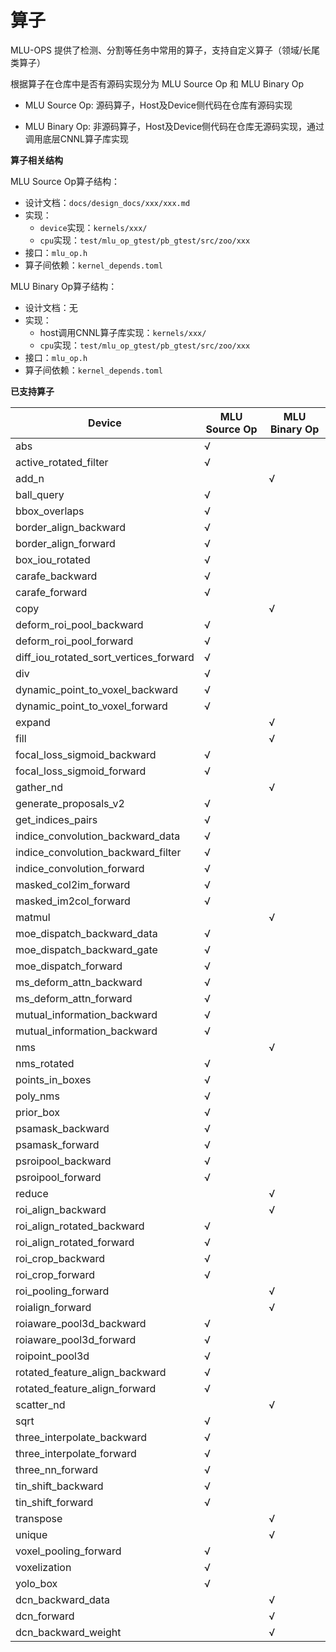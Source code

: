 # 算子

MLU-OPS 提供了检测、分割等任务中常用的算子，支持自定义算子（领域/长尾类算子）

根据算子在仓库中是否有源码实现分为 MLU Source Op 和 MLU Binary Op

- MLU Source Op: 源码算子，Host及Device侧代码在仓库有源码实现

- MLU Binary Op: 非源码算子，Host及Device侧代码在仓库无源码实现，通过调用底层CNNL算子库实现

**算子相关结构**

MLU Source Op算子结构：　
- 设计文档：`docs/design_docs/xxx/xxx.md`
- 实现：　
  - `device`实现：`kernels/xxx/`
  - `cpu`实现：`test/mlu_op_gtest/pb_gtest/src/zoo/xxx`
- 接口：`mlu_op.h`
- 算子间依赖：`kernel_depends.toml`

MLU Binary Op算子结构：　
- 设计文档：无
- 实现：
  - host调用CNNL算子库实现：`kernels/xxx/`
  - `cpu`实现：`test/mlu_op_gtest/pb_gtest/src/zoo/xxx`
- 接口：`mlu_op.h`
- 算子间依赖：`kernel_depends.toml`

**已支持算子**

| Device                                 | MLU Source Op | MLU Binary Op |
| -------------------------------------- | ------------- | ------------- |
| abs                                    | √             |               |
| active_rotated_filter                  | √             |               |
| add_n                                  |               | √             |
| ball_query                             | √             |               |
| bbox_overlaps                          | √             |               |
| border_align_backward                  | √             |               |
| border_align_forward                   | √             |               |
| box_iou_rotated                        | √             |               |
| carafe_backward                        | √             |               |
| carafe_forward                         | √             |               |
| copy                                   |               | √             |
| deform_roi_pool_backward               | √             |               |
| deform_roi_pool_forward                | √             |               |
| diff_iou_rotated_sort_vertices_forward | √             |               |
| div                                    | √             |               |
| dynamic_point_to_voxel_backward        | √             |               |
| dynamic_point_to_voxel_forward         | √             |               |
| expand                                 |               | √             |
| fill                                   |               | √             |
| focal_loss_sigmoid_backward            | √             |               |
| focal_loss_sigmoid_forward             | √             |               |
| gather_nd                              |               | √             |
| generate_proposals_v2                  | √             |               |
| get_indices_pairs                      | √             |               |
| indice_convolution_backward_data       | √             |               |
| indice_convolution_backward_filter     | √             |               |
| indice_convolution_forward             | √             |               |
| masked_col2im_forward                  | √             |               |
| masked_im2col_forward                  | √             |               |
| matmul                                 |               | √             |
| moe_dispatch_backward_data             | √             |               |
| moe_dispatch_backward_gate             | √             |               |
| moe_dispatch_forward                   | √             |               |
| ms_deform_attn_backward                | √             |               |
| ms_deform_attn_forward                 | √             |               |
| mutual_information_backward            | √             |               |
| mutual_information_backward            | √             |               |
| nms                                    |               | √             |
| nms_rotated                            | √             |               |
| points_in_boxes                        | √             |               |
| poly_nms                               | √             |               |
| prior_box                              | √             |               |
| psamask_backward                       | √             |               |
| psamask_forward                        | √             |               |
| psroipool_backward                     | √             |               |
| psroipool_forward                      | √             |               |
| reduce                                 |               | √             |
| roi_align_backward                     |               | √             |
| roi_align_rotated_backward             | √             |               |
| roi_align_rotated_forward              | √             |               |
| roi_crop_backward                      | √             |               |
| roi_crop_forward                       | √             |               |
| roi_pooling_forward                    |               | √             |
| roialign_forward                       |               | √             |
| roiaware_pool3d_backward               | √             |               |
| roiaware_pool3d_forward                | √             |               |
| roipoint_pool3d                        | √             |               |
| rotated_feature_align_backward         | √             |               |
| rotated_feature_align_forward          | √             |               |
| scatter_nd                             |               | √             |
| sqrt                                   | √             |               |
| three_interpolate_backward             | √             |               |
| three_interpolate_forward              | √             |               |
| three_nn_forward                       | √             |               |
| tin_shift_backward                     | √             |               |
| tin_shift_forward                      | √             |               |
| transpose                              |               | √             |
| unique                                 |               | √             |
| voxel_pooling_forward                  | √             |               |
| voxelization                           | √             |               |
| yolo_box                               | √             |               |
| dcn_backward_data                      |               | √             |
| dcn_forward                            |               | √             |
| dcn_backward_weight                    |               | √             |